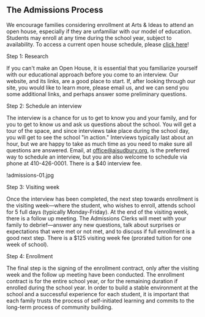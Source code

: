 The Admissions Process
---

We encourage families considering enrollment at Arts & Ideas to attend an open
house, especially if they are unfamiliar with our model of education. Students 
may enroll at any time during the school year, subject to availability. To access 
a current open house schedule, please [click here](https://docs.google.com/forms/d/1rbowCIad1VC8l_GOoP-0gcIBhH8DXWnw1RzbobY6q4w/viewform)!

Step 1:  Research

If you can't make an Open House, it is essential that you familiarize yourself
with our educational approach before you come to an interview.  Our website,
and its links, are a good place to start. If, after looking through our site,
you would like to learn more, please email us, and we can send you some
additional links, and perhaps answer some preliminary questions. 

Step 2: Schedule an interview

The interview is a chance for us to get to know you and your
family, and for you to get to know us and ask us questions about the
school. You will get a tour of the space, and since interviews
take place during the school day, you will get to see the school
"in action." Interviews typically last about an hour, but we are happy to
take as much time as you need to make sure all questions are answered.
Email, at office@aisudbury.org, is the preferred way to schedule an
interview, but you are also welcome to schedule via phone at 410-426-0001.
There is a $40 interview fee.

!admissions-01.jpg


Step 3: Visiting week

Once the interview has been completed, the next step towards enrollment is
the visiting week&mdash;where the student, who wishes to enroll, attends school 
for 5 full days (typically Monday-Friday). At the end of the visiting week, 
there is a follow up meeting. The Admissions Clerks will meet with your family 
to debrief&mdash;answer any new questions, talk about surprises or expectations 
that were met or not met, and to discuss if full enrollment is a good next step.
There is a $125 visiting week fee (prorated tuition for one week of
school). 

Step 4: Enrollment

The final step is the signing of the enrollment contract, only after the
visiting week and the follow up meeting have been conducted. The enrollment
contract is for the entire school year, or for the remaining duration if
enrolled during the school year. In order to build a stable environment at the
school and a successful experience for each student, it is important that each
family trusts the process of self-initiated learning and commits to the
long-term process of community building. 
